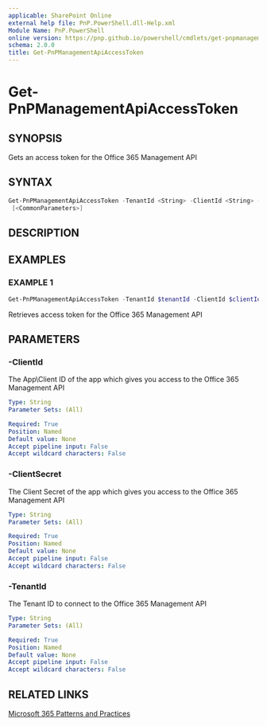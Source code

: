 ```yaml
---
applicable: SharePoint Online
external help file: PnP.PowerShell.dll-Help.xml
Module Name: PnP.PowerShell
online version: https://pnp.github.io/powershell/cmdlets/get-pnpmanagementapiaccesstoken
schema: 2.0.0
title: Get-PnPManagementApiAccessToken
---
```


# Get-PnPManagementApiAccessToken

## SYNOPSIS
Gets an access token for the Office 365 Management API

## SYNTAX

```powershell
Get-PnPManagementApiAccessToken -TenantId <String> -ClientId <String> -ClientSecret <String>
 [<CommonParameters>]
```

## DESCRIPTION

## EXAMPLES

### EXAMPLE 1
```powershell
Get-PnPManagementApiAccessToken -TenantId $tenantId -ClientId $clientId -ClientSecret $clientSecret)
```

Retrieves access token for the Office 365 Management API

## PARAMETERS

### -ClientId
The App\Client ID of the app which gives you access to the Office 365 Management API

```yaml
Type: String
Parameter Sets: (All)

Required: True
Position: Named
Default value: None
Accept pipeline input: False
Accept wildcard characters: False
```

### -ClientSecret
The Client Secret of the app which gives you access to the Office 365 Management API

```yaml
Type: String
Parameter Sets: (All)

Required: True
Position: Named
Default value: None
Accept pipeline input: False
Accept wildcard characters: False
```

### -TenantId
The Tenant ID to connect to the Office 365 Management API

```yaml
Type: String
Parameter Sets: (All)

Required: True
Position: Named
Default value: None
Accept pipeline input: False
Accept wildcard characters: False
```

## RELATED LINKS

[Microsoft 365 Patterns and Practices](https://aka.ms/m365pnp)